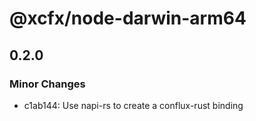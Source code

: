 # @xcfx/node-darwin-arm64

## 0.2.0

### Minor Changes

- c1ab144: Use napi-rs to create a conflux-rust binding
